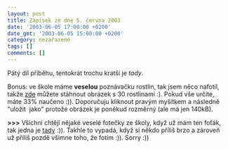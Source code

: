 ```yaml
---
layout: post
title: Zápisek ze dne 5. června 2003
date: '2003-06-05 17:00:00 +0200'
date_gmt: '2003-06-05 15:00:00 +0200'
category: nezařazené
tags: []
comments: []
---
```

<p>Pátý díl příběhu, tentokrát trochu kratší je <i title="tady býval odkaz na soubor 'serial5.htm'">tady</i>.</p>
<p>Bonus: ve škole máme <span style="font-weight:bold">veselou</span> poznávačku rostlin, tak
jsem něco nafotil, takže <a href="%base_url%/assets/old-images/kytinky.jpg">zde</a> můžete stáhnout obrázek s 30
rostlinami :). Pokud vše určíte, máte 33% naučeno :)). Doporučuju kliknout pravým
myšítkem a následně &quot;uložit&nbsp; jako&quot; protože obrázek je poněkud
rozměrný (ale má jen 140kB).</p>
<p><span style="font-weight:bold">&gt;&gt;&gt;</span> Všichni chtějí nějaké veselé fotečky ze
školy, když už mám ten foťák, tak jedna je <a href="%base_url%/assets/old-images/lucka.jpg">tady</a> :)).
Takhle to vypadá, když si někdo příliš brzo a zároveň už příliš pozdě všimne
toho, že fotím :)). Sorry :))</p>
